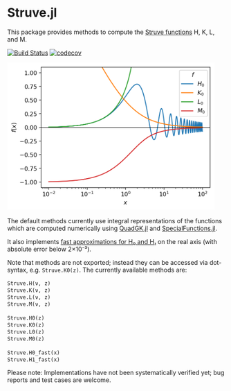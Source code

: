 # Struve.jl

This package provides methods to compute the
[Struve functions](https://dlmf.nist.gov/11) H, K, L, and M.

[![Build Status](https://travis-ci.org/gwater/Struve.jl.svg?branch=master)](https://travis-ci.org/gwater/Struve.jl)
[![codecov](https://codecov.io/gh/gwater/Struve.jl/branch/master/graph/badge.svg)](https://codecov.io/gh/gwater/Struve.jl)

<img alt="plot of four Struve functions (H₀, K₀, L₀, M₀) on the real axis"
src="./example.png" width="480">

The default methods currently use integral representations of the functions
which are computed numerically using
[QuadGK.jl](https://github.com/JuliaMath/QuadGK.jl) and
[SpecialFunctions.jl](https://github.com/JuliaMath/SpecialFunctions.jl).

It also implements
[fast approximations for H₀ and H₁](http://dx.doi.org/10.1121/1.4968792) on the
real axis (with absolute error below 2×10⁻³).

Note that methods are not exported; instead they can be accessed via
dot-syntax, e.g. `Struve.K0(z)`. The currently available methods are:

    Struve.H(ν, z)
    Struve.K(ν, z)
    Struve.L(ν, z)
    Struve.M(ν, z)

    Struve.H0(z)
    Struve.K0(z)
    Struve.L0(z)
    Struve.M0(z)

    Struve.H0_fast(x)
    Struve.H1_fast(x)

Please note: Implementations have not been systematically verified yet; bug
reports and test cases are welcome.
